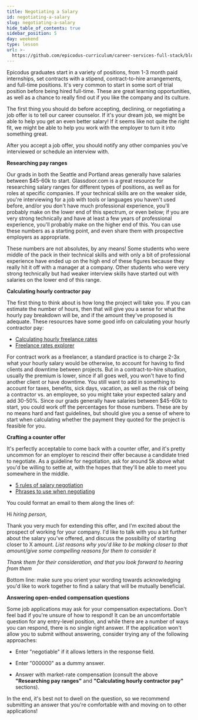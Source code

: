 ```yaml
---
title: Negotiating a Salary
id: negotiating-a-salary
slug: negotiating-a-salary
hide_table_of_contents: true
sidebar_position: 5
day: weekend
type: lesson
url: >-
  https://github.com/epicodus-curriculum/career-services-full-stack/blob/main/4_negotiating_a_salary.md
---
```


Epicodus graduates start in a variety of positions, from 1-3 month paid internships, set contracts with a stipend, contract-to-hire arrangements, and full-time positions. It's very common to start in some sort of trial position before being hired full-time. These are great learning opportunities, as well as a chance to really find out if you like the company and its culture.

The first thing you should do before accepting, declining, or negotiating a job offer is to tell our career counselor. If it's your dream job, we might be able to help you get an even better salary! If it seems like not quite the right fit, we might be able to help you work with the employer to turn it into something great.

After you accept a job offer, you should notify any other companies you've interviewed or schedule an interview with.

**Researching pay ranges**

Our grads in both the Seattle and Portland areas generally have salaries between $45-60k to start. Glassdoor.com is a great resource for researching salary ranges for different types of positions, as well as for roles at specific companies. If your technical skills are on the weaker side, you're interviewing for a job with tools or languages you haven't used before, and/or you don't have much professional experience, you'll probably make on the lower end of this spectrum, or even below; if you are very strong technically and have at least a few years of professional experience, you'll probably make on the higher end of this. You can use these numbers as a starting point, and even share them with prospective employers as appropriate.

These numbers are not absolutes, by any means! Some students who were middle of the pack in their technical skills and with only a bit of professional experience have ended up on the high end of these figures because they really hit it off with a manager at a company. Other students who were very strong technically but had weaker interview skills have started out with salaries on the lower end of this range.


**Calculating hourly contractor pay**

The first thing to think about is how long the project will take you. If you can estimate the number of hours, then that will give you a sense for what the hourly pay breakdown will be, and if the amount they've proposed is adequate. These resources have some good info on calculating your hourly contractor pay:

- [Calculating hourly freelance rates](https://blog.teamtreehouse.com/calculate-hourly-freelance-rates-web-design-development-work)
- [Freelance rates explorer](https://www.hellobonsai.com/freelance-rates)

For contract work as a freelancer, a standard practice is to charge 2-3x what your hourly salary would be otherwise, to account for having to find clients and downtime between projects. But in a contract-to-hire situation, usually the premium is lower, since if all goes well, you won't have to find another client or have downtime. You still want to add in something to account for taxes, benefits, sick days, vacation, as well as the risk of being a contractor vs. an employee, so you might take your expected salary and add 30-50%. Since our grads generally have salaries between $45-60k to start, you could work off the percentages for those numbers.  These are by no means hard and fast guidelines, but should give you a sense of where to start when calculating whether the payment they quoted for the project is feasible for you.


**Crafting a counter offer**

It's perfectly acceptable to come back with a counter offer, and it's pretty uncommon for an employer to rescind their offer because a candidate tried to negotiate. As a guideline for negotiation, ask for around 5k above what you'd be willing to settle at, with the hopes that they'll be able to meet you somewhere in the middle.

- [5 rules of salary negotiation](https://www.glassdoor.com/blog/5-rules-salary-negotiation/)
- [Phrases to use when negotiating](https://www.glassdoor.com/blog/words-phrases-to-use-salary-negotiations/)

You could format an email to them along the lines of:

Hi *hiring person*,

Thank you very much for extending this offer, and I'm excited about the prospect of working for your company. I'd like to talk with you a bit further about the salary you've offered, and discuss the possibility of starting closer to X amount. *List reasons why you'd like to be making closer to that amount/give some compelling reasons for them to consider it*

*Thank them for their consideration, and that you look forward to hearing from them*

Bottom line: make sure you orient your wording towards acknowledging you'd like to work together to find a salary that will be mutually beneficial.


**Answering open-ended compensation questions**

Some job applications may ask for your compensation expectations. Don't feel bad if you're unsure of how to respond! It can be an uncomfortable question for any entry-level position, and while there are a number of ways you can respond, there is no single right answer. If the application won't allow you to submit without answering, consider trying any of the following approaches:

- Enter "negotiable" if it allows letters in the response field.

- Enter "000000" as a dummy answer.

- Answer with market-rate compensation (consult the above **"Researching pay ranges"** and **"Calculating hourly contractor pay"** sections).

In the end, it's best not to dwell on the question, so we recommend submitting an answer that you're comfortable with and moving on to other applications!
